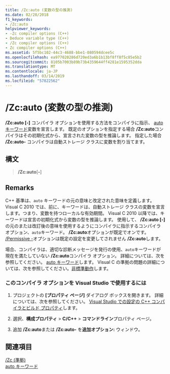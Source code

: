 ```yaml
---
title: /Zc:auto (変数の型の推測)
ms.date: 02/28/2018
f1_keywords:
- /Zc:auto
helpviewer_keywords:
- -Zc compiler options (C++)
- Deduce variable type (C++)
- /Zc compiler options (C++)
- Zc compiler options (C++)
ms.assetid: 5f5bc102-44c3-4688-bbe1-080594dcee5c
ms.openlocfilehash: ea977020286d720ed3a6b1b13bf8ff8f5c85e5b2
ms.sourcegitcommit: 8105b7003b89b73b4359644ff4281e1595352dda
ms.translationtype: MT
ms.contentlocale: ja-JP
ms.lasthandoff: 03/14/2019
ms.locfileid: "57822562"
---
```

# <a name="zcauto-deduce-variable-type"></a>/Zc:auto (変数の型の推測)

**/Zc:auto [-]** コンパイラ オプションを使用する方法をコンパイラに指示、 [auto キーワード](../../cpp/auto-keyword.md)変数を宣言します。 既定のオプションを指定する場合 **/Zc:auto**コンパイラはその初期化式から、宣言された変数の型を推論します。 指定した場合 **/Zc:auto-** コンパイラは自動ストレージ クラスに変数を割り当てます。

## <a name="syntax"></a>構文

> **/Zc:auto**[**-**]

## <a name="remarks"></a>Remarks

C++ 基準は、`auto` キーワードの元の意味と改定された意味を定義します。 Visual C 2010 では、前に、キーワードは、自動ストレージ クラスの変数を宣言します。つまり、変数を持つローカルな有効期間。 Visual C 2010 以降では、キーワードは宣言の初期化式から変数の型を推論します。 使用して、 **/Zc:auto [-]** の元のまたは改訂後の意味を使用するようにコンパイラに指示するコンパイラ オプション、`auto`キーワード。 **/Zc:auto**オプションが既定でオンです。 [/Permissive -](permissive-standards-conformance.md)オプションは既定の設定を変更してされません **/Zc:auto**します。

場合、コンパイラは、適切な診断メッセージを発行の使用、`auto`キーワードが現在を満たしていない **/Zc:auto**コンパイラ オプション。 詳細については、次を参照してください。 [auto キーワード](../../cpp/auto-keyword.md)します。 Visual C の準拠の問題の詳細については、次を参照してください。[非標準動作](../../cpp/nonstandard-behavior.md)します。

### <a name="to-set-this-compiler-option-in-visual-studio"></a>このコンパイラ オプションを Visual Studio で使用するには

1. プロジェクトの **[プロパティ ページ]** ダイアログ ボックスを開きます。 詳細については、次を参照してください。 [Visual Studio での設定の C++ コンパイラとビルド プロパティ](../working-with-project-properties.md)します。

1. 選択、**構成プロパティ** > **C/C++** > **コマンドライン**プロパティ ページ。

1. 追加 **/Zc:auto**または **/Zc:auto-** を**追加オプション:** ウィンドウ。

## <a name="see-also"></a>関連項目

[/Zc (準拠)](zc-conformance.md)<br/>
[auto キーワード](../../cpp/auto-keyword.md)
